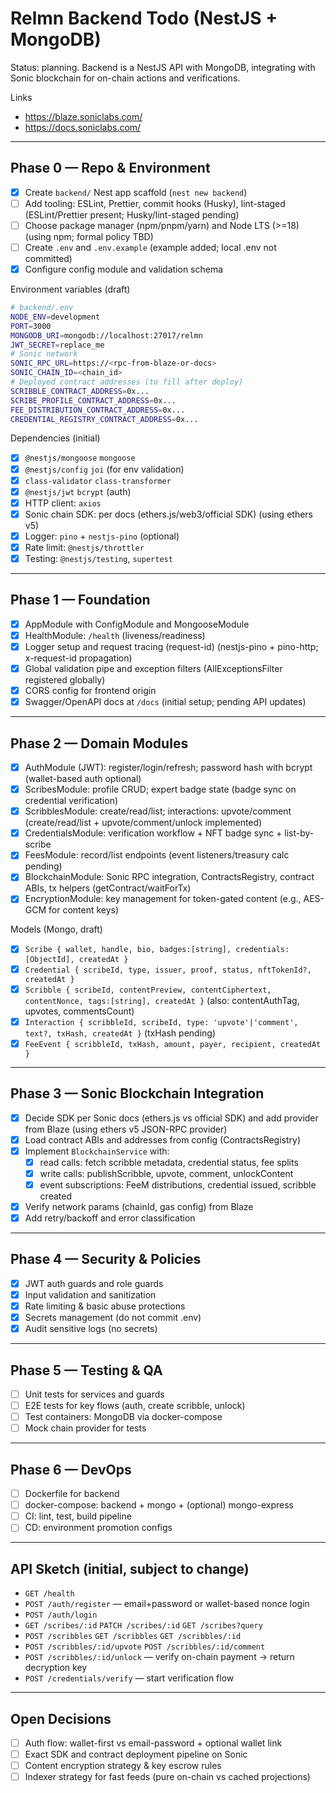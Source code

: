 # Relmn Backend Todo (NestJS + MongoDB)

Status: planning. Backend is a NestJS API with MongoDB, integrating with Sonic blockchain for on-chain actions and verifications.

Links
- https://blaze.soniclabs.com/
- https://docs.soniclabs.com/

---

## Phase 0 — Repo & Environment
- [x] Create `backend/` Nest app scaffold (`nest new backend`)
- [ ] Add tooling: ESLint, Prettier, commit hooks (Husky), lint-staged (ESLint/Prettier present; Husky/lint-staged pending)
- [ ] Choose package manager (npm/pnpm/yarn) and Node LTS (>=18) (using npm; formal policy TBD)
- [ ] Create `.env` and `.env.example` (example added; local .env not committed)
- [x] Configure config module and validation schema

Environment variables (draft)
```bash
# backend/.env
NODE_ENV=development
PORT=3000
MONGODB_URI=mongodb://localhost:27017/relmn
JWT_SECRET=replace_me
# Sonic network
SONIC_RPC_URL=https://<rpc-from-blaze-or-docs>
SONIC_CHAIN_ID=<chain_id>
# Deployed contract addresses (to fill after deploy)
SCRIBBLE_CONTRACT_ADDRESS=0x...
SCRIBE_PROFILE_CONTRACT_ADDRESS=0x...
FEE_DISTRIBUTION_CONTRACT_ADDRESS=0x...
CREDENTIAL_REGISTRY_CONTRACT_ADDRESS=0x...
```

Dependencies (initial)
- [x] `@nestjs/mongoose` `mongoose`
- [x] `@nestjs/config` `joi` (for env validation)
- [x] `class-validator` `class-transformer`
- [x] `@nestjs/jwt` `bcrypt` (auth)
- [x] HTTP client: `axios`
- [x] Sonic chain SDK: per docs (ethers.js/web3/official SDK) (using ethers v5)
- [x] Logger: `pino` + `nestjs-pino` (optional)
- [x] Rate limit: `@nestjs/throttler`
- [x] Testing: `@nestjs/testing`, `supertest`

---

## Phase 1 — Foundation
- [x] AppModule with ConfigModule and MongooseModule
- [x] HealthModule: `/health` (liveness/readiness)
- [x] Logger setup and request tracing (request-id) (nestjs-pino + pino-http; x-request-id propagation)
- [x] Global validation pipe and exception filters (AllExceptionsFilter registered globally)
- [x] CORS config for frontend origin
- [x] Swagger/OpenAPI docs at `/docs` (initial setup; pending API updates)

---

## Phase 2 — Domain Modules
- [x] AuthModule (JWT): register/login/refresh; password hash with bcrypt (wallet-based auth optional)
- [x] ScribesModule: profile CRUD; expert badge state (badge sync on credential verification)
- [x] ScribblesModule: create/read/list; interactions: upvote/comment (create/read/list + upvote/comment/unlock implemented)
- [x] CredentialsModule: verification workflow + NFT badge sync + list-by-scribe
- [x] FeesModule: record/list endpoints (event listeners/treasury calc pending)
- [x] BlockchainModule: Sonic RPC integration, ContractsRegistry, contract ABIs, tx helpers (getContract/waitForTx)
- [x] EncryptionModule: key management for token-gated content (e.g., AES-GCM for content keys)

Models (Mongo, draft)
- [x] `Scribe { wallet, handle, bio, badges:[string], credentials:[ObjectId], createdAt }`
- [x] `Credential { scribeId, type, issuer, proof, status, nftTokenId?, createdAt }`
- [x] `Scribble { scribeId, contentPreview, contentCiphertext, contentNonce, tags:[string], createdAt }` (also: contentAuthTag, upvotes, commentsCount)
- [x] `Interaction { scribbleId, scribeId, type: 'upvote'|'comment', text?, txHash, createdAt }` (txHash pending)
- [x] `FeeEvent { scribbleId, txHash, amount, payer, recipient, createdAt }`

---

## Phase 3 — Sonic Blockchain Integration
- [x] Decide SDK per Sonic docs (ethers.js vs official SDK) and add provider from Blaze (using ethers v5 JSON-RPC provider)
- [x] Load contract ABIs and addresses from config (ContractsRegistry)
- [x] Implement `BlockchainService` with:
  - [x] read calls: fetch scribble metadata, credential status, fee splits
  - [x] write calls: publishScribble, upvote, comment, unlockContent
  - [x] event subscriptions: FeeM distributions, credential issued, scribble created
- [x] Verify network params (chainId, gas config) from Blaze
- [x] Add retry/backoff and error classification

---

## Phase 4 — Security & Policies
- [x] JWT auth guards and role guards
- [x] Input validation and sanitization
- [x] Rate limiting & basic abuse protections
- [x] Secrets management (do not commit .env)
- [x] Audit sensitive logs (no secrets)

---

## Phase 5 — Testing & QA
- [ ] Unit tests for services and guards
- [ ] E2E tests for key flows (auth, create scribble, unlock)
- [ ] Test containers: MongoDB via docker-compose
- [ ] Mock chain provider for tests

---

## Phase 6 — DevOps
- [ ] Dockerfile for backend
- [ ] docker-compose: backend + mongo + (optional) mongo-express
- [ ] CI: lint, test, build pipeline
- [ ] CD: environment promotion configs

---

## API Sketch (initial, subject to change)
- `GET /health`
- `POST /auth/register` — email+password or wallet-based nonce login
- `POST /auth/login`
- `GET /scribes/:id` `PATCH /scribes/:id` `GET /scribes?query`
- `POST /scribbles` `GET /scribbles` `GET /scribbles/:id`
- `POST /scribbles/:id/upvote` `POST /scribbles/:id/comment`
- `POST /scribbles/:id/unlock` — verify on-chain payment -> return decryption key
- `POST /credentials/verify` — start verification flow

---

## Open Decisions
- [ ] Auth flow: wallet-first vs email-password + optional wallet link
- [ ] Exact SDK and contract deployment pipeline on Sonic
- [ ] Content encryption strategy & key escrow rules
- [ ] Indexer strategy for fast feeds (pure on-chain vs cached projections)
